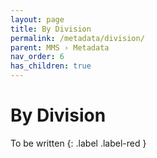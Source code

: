 ```yaml
---
layout: page
title: By Division
permalink: /metadata/division/
parent: MMS › Metadata
nav_order: 6
has_children: true
---
```


# By Division
To be written
{: .label .label-red }